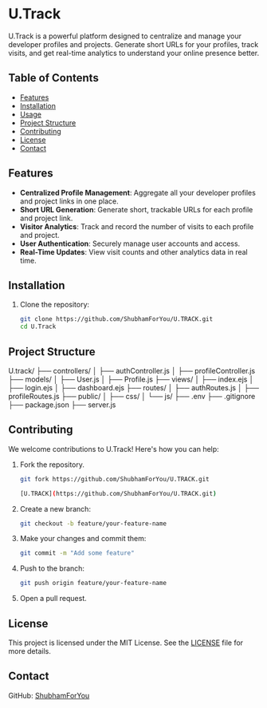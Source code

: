 # U.Track

U.Track is a powerful platform designed to centralize and manage your developer profiles and projects. Generate short URLs for your profiles, track visits, and get real-time analytics to understand your online presence better.

## Table of Contents

- [Features](#features)
- [Installation](#installation)
- [Usage](#usage)
- [Project Structure](#project-structure)
- [Contributing](#contributing)
- [License](#license)
- [Contact](#contact)

## Features

- **Centralized Profile Management**: Aggregate all your developer profiles and project links in one place.
- **Short URL Generation**: Generate short, trackable URLs for each profile and project link.
- **Visitor Analytics**: Track and record the number of visits to each profile and project.
- **User Authentication**: Securely manage user accounts and access.
- **Real-Time Updates**: View visit counts and other analytics data in real time.

## Installation

1. Clone the repository:
   ```bash
   git clone https://github.com/ShubhamForYou/U.TRACK.git
   cd U.Track
## Project Structure 
   U.track/
      ├── controllers/
      │   ├── authController.js
      │   ├── profileController.js
      ├── models/
      │   ├── User.js
      │   ├── Profile.js
      ├── views/
      │   ├── index.ejs
      │   ├── login.ejs
      │   ├── dashboard.ejs
      ├── routes/
      │   ├── authRoutes.js
      │   ├── profileRoutes.js
      ├── public/
      │   ├── css/
      │   └── js/
      ├── .env
      ├── .gitignore
      ├── package.json
      ├── server.js

## Contributing

We welcome contributions to U.Track! Here's how you can help:

1. Fork the repository.
   ```bash
   git fork https://github.com/ShubhamForYou/U.TRACK.git
   
   [U.TRACK](https://github.com/ShubhamForYou/U.TRACK.git)
2. Create a new branch:
   ```bash
   git checkout -b feature/your-feature-name
3. Make your changes and commit them:
   ```bash
   git commit -m "Add some feature"
4. Push to the branch:
   ```bash
   git push origin feature/your-feature-name
6. Open a pull request.

## License
This project is licensed under the MIT License. See the [LICENSE](https://github.com/ShubhamForYou/U.TRACK/blob/main/LICENSE?form=MG0AV3) file for more details.

## Contact 

GitHub: [ShubhamForYou](https://github.com/ShubhamForYou)
